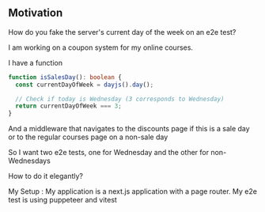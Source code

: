 <h2>Motivation</h2>
How do you fake the server's current day of the week on an e2e test?

I am working on a coupon system for my online courses.

I have a function 

```ts
function isSalesDay(): boolean {
  const currentDayOfWeek = dayjs().day();

  // Check if today is Wednesday (3 corresponds to Wednesday)
  return currentDayOfWeek === 3;
}

```

And a middleware that navigates to the discounts page if this is a sale day or to the regular courses page on a non-sale day

So I want two e2e tests, one for Wednesday and the other for non-Wednesdays

How to do it elegantly?

My Setup :
My application is a next.js application with a page router.
My e2e test is using puppeteer and vitest
